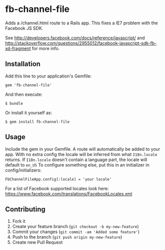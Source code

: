 # fb-channel-file

Adds a /channel.html route to a Rails app. This fixes a IE7 problem with the Facebook JS SDK.

See http://developers.facebook.com/docs/reference/javascript/ and http://stackoverflow.com/questions/2955012/facebook-javascript-sdk-fb-xd-fragment for more info.

## Installation

Add this line to your application's Gemfile:

    gem 'fb-channel-file'

And then execute:

    $ bundle

Or install it yourself as:

    $ gem install fb-channel-file

## Usage

Include the gem in your Gemfile. A route will automatically be added to your app.
With no extra config the locale will be inferred from what `I18n.locale` returns. If `I18n.locale` doesn't contain a language part, the locale will default to `en_US`
To configure something else, put this in an initializer in config/initializers:

```FbChannelFileApp.config[:infer_locale] = false
FbChannelFileApp.config[:locale] = 'your locale'
```

For a list of Facebook supported locales look here: https://www.facebook.com/translations/FacebookLocales.xml

## Contributing

1. Fork it
2. Create your feature branch (`git checkout -b my-new-feature`)
3. Commit your changes (`git commit -am 'Added some feature'`)
4. Push to the branch (`git push origin my-new-feature`)
5. Create new Pull Request

